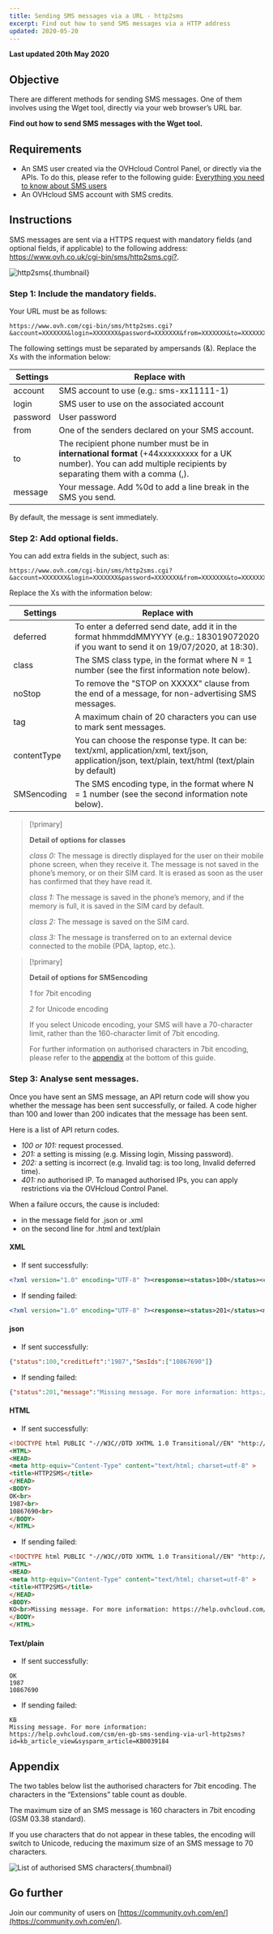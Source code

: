 ```yaml
---
title: Sending SMS messages via a URL - http2sms
excerpt: Find out how to send SMS messages via a HTTP address
updated: 2020-05-20
---
```


**Last updated 20th May 2020** 

## Objective

There are different methods for sending SMS messages. One of them involves using the Wget tool, directly via your web browser’s URL bar.

**Find out how to send SMS messages with the Wget tool.**

## Requirements
- An SMS user created via the OVHcloud Control Panel, or directly via the APIs. To do this, please refer to the following guide: [Everything you need to know about SMS users](/pages/web_cloud/messaging/sms/tout_savoir_sur_les_utilisateurs_sms)
- An OVHcloud SMS account with SMS credits.


## Instructions

SMS messages are sent via a HTTPS request with mandatory fields (and optional fields, if applicable) to the following address: <https://www.ovh.co.uk/cgi-bin/sms/http2sms.cgi?>.

![http2sms](images/img_4011.jpg){.thumbnail}

### Step 1: Include the mandatory fields.

Your URL must be as follows: 

```
https://www.ovh.com/cgi-bin/sms/http2sms.cgi?&account=XXXXXXX&login=XXXXXXX&password=XXXXXXX&from=XXXXXXX&to=XXXXXXX&message=XXXXXXX
```


The following settings must be separated by ampersands (&). Replace the Xs with the information below:

|Settings|Replace with|
|---|---|
|account|SMS account to use (e.g.: sms-xx11111-1)|
|login|SMS user to use on the associated account|
|password|User password|
|from|One of the senders declared on your SMS account.|
|to|The recipient phone number must be in **international format** (+44xxxxxxxxx for a UK number). You can add multiple recipients by separating them with a comma (,).|
|message|Your message. Add %0d to add a line break in the SMS you send.|

By default, the message is sent immediately.

### Step 2: Add optional fields.


You can add extra fields in the subject, such as:

```
https://www.ovh.com/cgi-bin/sms/http2sms.cgi?&account=XXXXXXX&login=XXXXXXX&password=XXXXXXX&from=XXXXXXX&to=XXXXXXX1,XXXXXXX2&message=XXXXXXX&deferred=XXXXXXX&class=X&SMSencoding=X&noStop=X
```

Replace the Xs with the information below:

|Settings|Replace with|
|---|---|
|deferred|To enter a deferred send date, add it in the format hhmmddMMYYYY (e.g.: 183019072020 if you want to send it on 19/07/2020, at 18:30).|
|class|The SMS class type, in the format where N = 1 number (see the first information note below).|
|noStop|To remove the "STOP on XXXXX" clause from the end of a message, for non-advertising SMS messages.|
|tag|A maximum chain of 20 characters you can use to mark sent messages.|
|contentType|You can choose the response type. It can be: text/xml, application/xml, text/json, application/json, text/plain, text/html (text/plain by default)|
|SMSencoding|The SMS encoding type, in the format where N = 1 number (see the second information note below).|

> [!primary]
>
> **Detail of options for classes**
> 
> *class 0:* The message is directly displayed for the user on their mobile phone screen, when they receive it. The message is not saved in the phone’s memory, or on their SIM card. It is erased as soon as the user has confirmed that they have read it.
> 
> *class 1:* The message is saved in the phone’s memory, and if the memory is full, it is saved in the SIM card by default.
> 
> *class 2:* The message is saved on the SIM card.
> 
> *class 3:* The message is transferred on to an external device connected to the mobile (PDA, laptop, etc.).
>

> [!primary]
>
> **Detail of options for SMSencoding**
> 
> *1* for 7bit encoding
> 
> *2* for Unicode encoding
> 
>If you select Unicode encoding, your SMS will have a 70-character limit, rather than the 160-character limit of 7bit encoding.
>
>For further information on authorised characters in 7bit encoding, please refer to the [appendix](#appendix) at the bottom of this guide.
>


### Step 3: Analyse sent messages.

Once you have sent an SMS message, an API return code will show you whether the message has been sent successfully, or failed.
A code higher than 100 and lower than 200 indicates that the message has been sent.

Here is a list of API return codes.

- *100 or 101:* request processed.
- *201:* a setting is missing (e.g. Missing login, Missing password).
- *202:* a setting is incorrect (e.g. Invalid tag: is too long, Invalid deferred time).
- *401:* no authorised IP. To managed authorised IPs, you can apply restrictions via the OVHcloud Control Panel.


When a failure occurs, the cause is included:

- in the message field for .json or .xml
- on the second line for .html and text/plain

#### XML

- If sent successfully:

```xml
<?xml version="1.0" encoding="UTF-8" ?><response><status>100</status><creditLeft>1987</creditLeft><smsIds><smsId>10867690</smsId></smsIds></response>
```

- If sending failed:

```xml
<?xml version="1.0" encoding="UTF-8" ?><response><status>201</status><message>Missing message. For more information: https://help.ovhcloud.com/csm/en-gb-sms-sending-via-url-http2sms?id=kb_article_view&sysparm_article=KB0039184</message></response>
```


#### json

- If sent successfully:

```json
{"status":100,"creditLeft":"1987","SmsIds":["10867690"]}
```

- If sending failed:

```json
{"status":201,"message":"Missing message. For more information: https://help.ovhcloud.com/csm/en-gb-sms-sending-via-url-http2sms?id=kb_article_view&sysparm_article=KB0039184"}
```


#### HTML

- If sent successfully:

```html
<!DOCTYPE html PUBLIC "-//W3C//DTD XHTML 1.0 Transitional//EN" "http://www.w3.org/TR/xhtml1/DTD/xhtml1-transitional.dtd">
<HTML>
<HEAD>
<meta http-equiv="Content-Type" content="text/html; charset=utf-8" >
<title>HTTP2SMS</title>
</HEAD>
<BODY>
OK<br>
1987<br>
10867690<br>
</BODY>
</HTML>
```

- If sending failed:

```html
<!DOCTYPE html PUBLIC "-//W3C//DTD XHTML 1.0 Transitional//EN" "http://www.w3.org/TR/xhtml1/DTD/xhtml1-transitional.dtd">
<HTML>
<HEAD>
<meta http-equiv="Content-Type" content="text/html; charset=utf-8" >
<title>HTTP2SMS</title>
</HEAD>
<BODY>
KO<br>Missing message. For more information: https://help.ovhcloud.com/csm/en-gb-sms-sending-via-url-http2sms?id=kb_article_view&sysparm_article=KB0039184<br>
</BODY>
</HTML>
```

#### Text/plain

- If sent successfully:

```
OK
1987
10867690
```

- If sending failed:

```
KB
Missing message. For more information: https://help.ovhcloud.com/csm/en-gb-sms-sending-via-url-http2sms?id=kb_article_view&sysparm_article=KB0039184
```

## Appendix

The two tables below list the authorised characters for 7bit encoding. The characters in the “Extensions” table count as double. 

The maximum size of an SMS message is 160 characters in 7bit encoding (GSM 03.38 standard).

If you use characters that do not appear in these tables, the encoding will switch to Unicode, reducing the maximum size of an SMS message to 70 characters.

![List of authorised SMS characters](images/smsauthorizedcharacters.png){.thumbnail}

## Go further

Join our community of users on [https://community.ovh.com/en/](https://community.ovh.com/en/).
